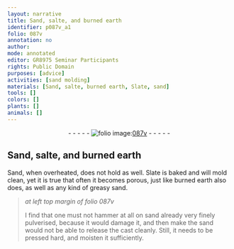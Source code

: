 ```yaml
---
layout: narrative
title: Sand, salte, and burned earth
identifier: p087v_a1
folio: 087v
annotation: no
author:
mode: annotated
editor: GR8975 Seminar Participants
rights: Public Domain
purposes: [advice]
activities: [sand molding]
materials: [Sand, salte, burned earth, Slate, sand]
tools: []
colors: []
plants: []
animals: []
---
```


 <div class="folio" align="center">- - - - - <a href="http://gallica.bnf.fr/ark:/12148/btv1b10500001g/f180.image" target="_blank"><img src="https://cu-mkp.github.io/GR8975-edition/assets/photo-icon.png" alt="folio image: " style="display:inline-block; margin-bottom:-3px;"/>087v</a> - - - - - </div>  <span class="activity"></span> 

## <span class="material">Sand</span>, <span class="material">salte</span>, and <span class="material">burned earth</span>

 
 <span class="material">Sand</span>, when overheated, does not hold as well. <span class="material">Slate</span> is baked and will mold clean, yet it is true that often it becomes porous, just like <span class="material">burned earth</span> also does, as well as any kind of greasy <span class="material">sand</span>. 
 
> *at left top margin of folio 087v*
> 
>  I find that one must not hammer at all on <span class="material">sand</span> already very finely pulverised, because it would damage it, and then make the <span class="material">sand</span> would not be able to release the cast cleanly. Still, it needs to be pressed hard, and moisten it sufficiently. 
 